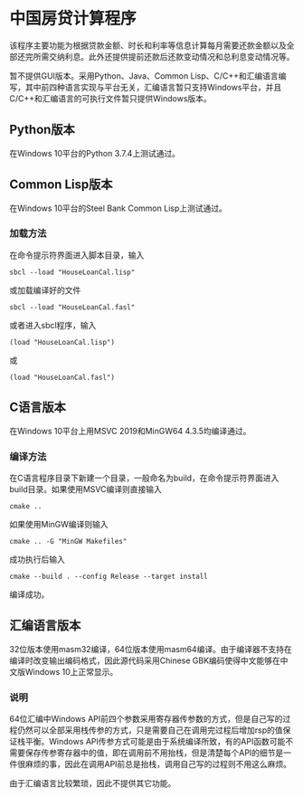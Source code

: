 # 中国房贷计算程序 #

该程序主要功能为根据贷款金额、时长和利率等信息计算每月需要还款金额以及全部还完所需交纳利息。此外还提供提前还款后还款变动情况和总利息变动情况等。

暂不提供GUI版本。采用Python、Java、Common Lisp、C/C++和汇编语言编写，其中前四种语言实现与平台无关，汇编语言暂只支持Windows平台，并且C/C++和汇编语言的可执行文件暂只提供Windows版本。

## Python版本 ##
在Windows 10平台的Python 3.7.4上测试通过。

## Common Lisp版本 ##
在Windows 10平台的Steel Bank Common Lisp上测试通过。

### 加载方法 ###
在命令提示符界面进入脚本目录，输入
``` console
sbcl --load "HouseLoanCal.lisp"
```
或加载编译好的文件
``` console
sbcl --load "HouseLoanCal.fasl"
```
或者进入sbcl程序，输入
``` console
(load "HouseLoanCal.lisp")
```
或
``` console
(load "HouseLoanCal.fasl")
```

## C语言版本 ##
在Windows 10平台上用MSVC 2019和MinGW64 4.3.5均编译通过。

### 编译方法 ###
在C语言程序目录下新建一个目录，一般命名为build，在命令提示符界面进入build目录。如果使用MSVC编译则直接输入
``` console
cmake ..
```
如果使用MinGW编译则输入
```console
cmake .. -G "MinGW Makefiles"
```
成功执行后输入
``` console
cmake --build . --config Release --target install
```
编译成功。

## 汇编语言版本 ##
32位版本使用masm32编译，64位版本使用masm64编译。由于编译器不支持在编译时改变输出编码格式，因此源代码采用Chinese GBK编码使得中文能够在中文版Windows 10上正常显示。

### 说明 ###
64位汇编中Windows API前四个参数采用寄存器传参数的方式，但是自己写的过程仍然可以全部采用栈传参的方式，只是需要自己在调用完过程后增加rsp的值保证栈平衡。Windows API传参方式可能是由于系统编译所致，有的API函数可能不需要保存传参寄存器中的值，即在调用前不用抬栈，但是清楚每个API的细节是一件很麻烦的事，因此在调用API前总是抬栈，调用自己写的过程则不用这么麻烦。

由于汇编语言比较繁琐，因此不提供其它功能。
